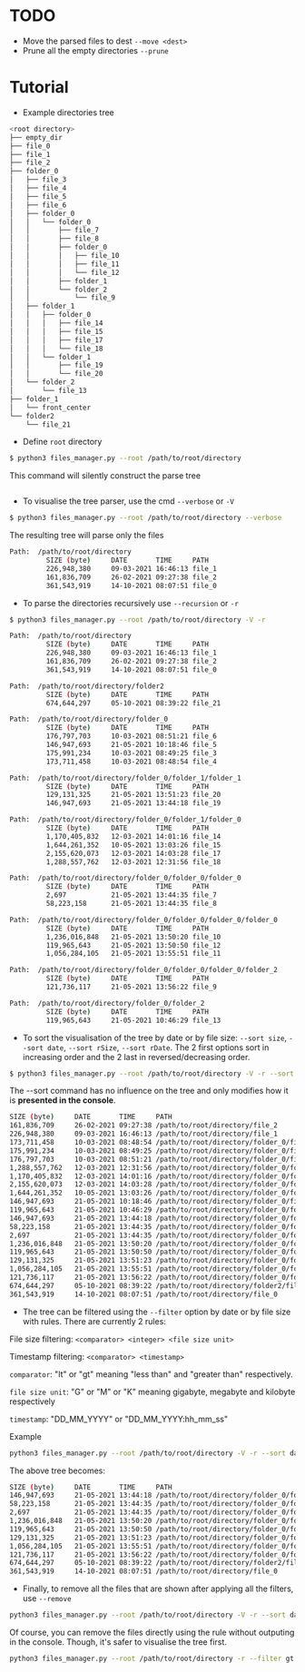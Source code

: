 # TODO
- Move the parsed files to dest
`--move <dest>`
- Prune all the empty directories
`--prune`

# Tutorial
- Example directories tree
```bash
<root directory>
├── empty_dir
├── file_0
├── file_1
├── file_2
├── folder_0
│   ├── file_3
│   ├── file_4
│   ├── file_5
│   ├── file_6
│   ├── folder_0
│   │   └── folder_0
│   │       ├── file_7
│   │       ├── file_8
│   │       ├── folder_0
│   │       │   ├── file_10
│   │       │   ├── file_11
│   │       │   └── file_12
│   │       ├── folder_1
│   │       └── folder_2
│   │           └── file_9
│   ├── folder_1
│   │   ├── folder_0
│   │   │   ├── file_14
│   │   │   ├── file_15
│   │   │   ├── file_17
│   │   │   └── file_18
│   │   └── folder_1
│   │       ├── file_19
│   │       └── file_20
│   └── folder_2
│       └── file_13
├── folder_1
│   └── front_center
└── folder2
    └── file_21
```

- Define `root` directory
```bash
$ python3 files_manager.py --root /path/to/root/directory
```
This command will silently construct the parse tree
```bash

```

- To visualise the tree parser, use the cmd `--verbose` or `-V`
```bash
$ python3 files_manager.py --root /path/to/root/directory --verbose
```
The resulting tree will parse only the files 
```bash
Path:  /path/to/root/directory
         SIZE (byte)     DATE       TIME     PATH
         226,948,380     09-03-2021 16:46:13 file_1
         161,836,709     26-02-2021 09:27:38 file_2
         361,543,919     14-10-2021 08:07:51 file_0
```

- To parse the directories recursively use `--recursion` or `-r`
```bash
$ python3 files_manager.py --root /path/to/root/directory -V -r
```
```bash
Path:  /path/to/root/directory
         SIZE (byte)     DATE       TIME     PATH
         226,948,380     09-03-2021 16:46:13 file_1
         161,836,709     26-02-2021 09:27:38 file_2
         361,543,919     14-10-2021 08:07:51 file_0

Path:  /path/to/root/directory/folder2
         SIZE (byte)     DATE       TIME     PATH
         674,644,297     05-10-2021 08:39:22 file_21

Path:  /path/to/root/directory/folder_0
         SIZE (byte)     DATE       TIME     PATH
         176,797,703     10-03-2021 08:51:21 file_6
         146,947,693     21-05-2021 10:18:46 file_5
         175,991,234     10-03-2021 08:49:25 file_3
         173,711,458     10-03-2021 08:48:54 file_4

Path:  /path/to/root/directory/folder_0/folder_1/folder_1
         SIZE (byte)     DATE       TIME     PATH
         129,131,325     21-05-2021 13:51:23 file_20
         146,947,693     21-05-2021 13:44:18 file_19

Path:  /path/to/root/directory/folder_0/folder_1/folder_0
         SIZE (byte)     DATE       TIME     PATH
         1,170,405,832   12-03-2021 14:01:16 file_14
         1,644,261,352   10-05-2021 13:03:26 file_15
         2,155,620,073   12-03-2021 14:03:28 file_17
         1,288,557,762   12-03-2021 12:31:56 file_18

Path:  /path/to/root/directory/folder_0/folder_0/folder_0
         SIZE (byte)     DATE       TIME     PATH
         2,697           21-05-2021 13:44:35 file_7
         58,223,158      21-05-2021 13:44:35 file_8

Path:  /path/to/root/directory/folder_0/folder_0/folder_0/folder_0
         SIZE (byte)     DATE       TIME     PATH
         1,236,016,848   21-05-2021 13:50:20 file_10
         119,965,643     21-05-2021 13:50:50 file_12
         1,056,284,105   21-05-2021 13:55:51 file_11

Path:  /path/to/root/directory/folder_0/folder_0/folder_0/folder_2
         SIZE (byte)     DATE       TIME     PATH
         121,736,117     21-05-2021 13:56:22 file_9

Path:  /path/to/root/directory/folder_0/folder_2
         SIZE (byte)     DATE       TIME     PATH
         119,965,643     21-05-2021 10:46:29 file_13
```

- To sort the visualisation of the tree by date or by file size: `--sort size`, `--sort date`, `--sort rSize`, `--sort rDate`. The 2 first options sort in increasing order and the 2 last in reversed/decreasing order.
```bash
$ python3 files_manager.py --root /path/to/root/directory -V -r --sort date
```
The --sort command has no influence on the tree and only modifies how it is __presented in the console__.
```bash
SIZE (byte)     DATE       TIME     PATH
161,836,709     26-02-2021 09:27:38 /path/to/root/directory/file_2
226,948,380     09-03-2021 16:46:13 /path/to/root/directory/file_1
173,711,458     10-03-2021 08:48:54 /path/to/root/directory/folder_0/file_4
175,991,234     10-03-2021 08:49:25 /path/to/root/directory/folder_0/file_3
176,797,703     10-03-2021 08:51:21 /path/to/root/directory/folder_0/file_6
1,288,557,762   12-03-2021 12:31:56 /path/to/root/directory/folder_0/folder_1/folder_0/file_18
1,170,405,832   12-03-2021 14:01:16 /path/to/root/directory/folder_0/folder_1/folder_0/file_14
2,155,620,073   12-03-2021 14:03:28 /path/to/root/directory/folder_0/folder_1/folder_0/file_17
1,644,261,352   10-05-2021 13:03:26 /path/to/root/directory/folder_0/folder_1/folder_0/file_15
146,947,693     21-05-2021 10:18:46 /path/to/root/directory/folder_0/file_5
119,965,643     21-05-2021 10:46:29 /path/to/root/directory/folder_0/folder_2/file_13
146,947,693     21-05-2021 13:44:18 /path/to/root/directory/folder_0/folder_1/folder_1/file_19
58,223,158      21-05-2021 13:44:35 /path/to/root/directory/folder_0/folder_0/folder_0/file_8
2,697           21-05-2021 13:44:35 /path/to/root/directory/folder_0/folder_0/folder_0/file_7
1,236,016,848   21-05-2021 13:50:20 /path/to/root/directory/folder_0/folder_0/folder_0/folder_0/file_10
119,965,643     21-05-2021 13:50:50 /path/to/root/directory/folder_0/folder_0/folder_0/folder_0/file_12
129,131,325     21-05-2021 13:51:23 /path/to/root/directory/folder_0/folder_1/folder_1/file_20
1,056,284,105   21-05-2021 13:55:51 /path/to/root/directory/folder_0/folder_0/folder_0/folder_0/file_11
121,736,117     21-05-2021 13:56:22 /path/to/root/directory/folder_0/folder_0/folder_0/folder_2/file_9
674,644,297     05-10-2021 08:39:22 /path/to/root/directory/folder2/file_21
361,543,919     14-10-2021 08:07:51 /path/to/root/directory/file_0
```

- The tree can be filtered using the `--filter` option by date or by file size with rules. 
There are currently 2 rules:

File size filtering: `<comparator> <integer> <file size unit>`

Timestamp filtering: `<comparator> <timestamp>`

`comparator`: "lt" or "gt" meaning "less than" and "greater than" respectively.

`file size unit`: "G" or "M" or "K" meaning gigabyte, megabyte and kilobyte respectively

`timestamp`: "DD_MM_YYYY" or "DD_MM_YYYY:hh_mm_ss"

Example
```bash
python3 files_manager.py --root /path/to/root/directory -V -r --sort date --filter gt 21_05_2021:13_44_18
```
The above tree becomes:
```bash
SIZE (byte)     DATE       TIME     PATH
146,947,693     21-05-2021 13:44:18 /path/to/root/directory/folder_0/folder_1/folder_1/file_19
58,223,158      21-05-2021 13:44:35 /path/to/root/directory/folder_0/folder_0/folder_0/file_8
2,697           21-05-2021 13:44:35 /path/to/root/directory/folder_0/folder_0/folder_0/file_7
1,236,016,848   21-05-2021 13:50:20 /path/to/root/directory/folder_0/folder_0/folder_0/folder_0/file_10
119,965,643     21-05-2021 13:50:50 /path/to/root/directory/folder_0/folder_0/folder_0/folder_0/file_12
129,131,325     21-05-2021 13:51:23 /path/to/root/directory/folder_0/folder_1/folder_1/file_20
1,056,284,105   21-05-2021 13:55:51 /path/to/root/directory/folder_0/folder_0/folder_0/folder_0/file_11
121,736,117     21-05-2021 13:56:22 /path/to/root/directory/folder_0/folder_0/folder_0/folder_2/file_9
674,644,297     05-10-2021 08:39:22 /path/to/root/directory/folder2/file_21
361,543,919     14-10-2021 08:07:51 /path/to/root/directory/file_0
```

- Finally, to remove all the files that are shown after applying all the filters, use `--remove`
```bash
python3 files_manager.py --root /path/to/root/directory -V -r --sort date --filter gt 21_05_2021:13_44_18 --remove
```
Of course, you can remove the files directly using the rule without outputing in the console. Though, it's safer to visualise the tree first.
```bash
python3 files_manager.py --root /path/to/root/directory -r --filter gt 21_05_2021:13_44_18 --remove
```